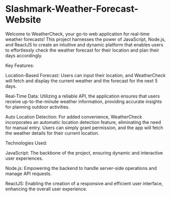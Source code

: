 # Slashmark-Weather-Forecast-Website
Welcome to WeatherCheck, your go-to web application for real-time weather forecasts! This project harnesses the power of JavaScript, Node.js, and ReactJS to create an intuitive and dynamic platform that enables users to effortlessly check the weather forecast for their location and plan their days accordingly.

Key Features:

Location-Based Forecast: Users can input their location, and WeatherCheck will fetch and display the current weather and the forecast for the next 5 days.

Real-Time Data: Utilizing a reliable API, the application ensures that users receive up-to-the-minute weather information, providing accurate insights for planning outdoor activities.

Auto Location Detection: For added convenience, WeatherCheck incorporates an automatic location detection feature, eliminating the need for manual entry. Users can simply grant permission, and the app will fetch the weather details for their current location.

Technologies Used:

JavaScript: The backbone of the project, ensuring dynamic and interactive user experiences.

Node.js: Empowering the backend to handle server-side operations and manage API requests.

ReactJS: Enabling the creation of a responsive and efficient user interface, enhancing the overall user experience.

